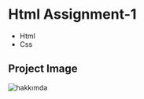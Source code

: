 # Html Assignment-1

* Html
* Css

## Project Image
![hakkımda](https://user-images.githubusercontent.com/86098657/183858192-84932d74-5814-424a-b338-bf7ec1b8589f.png)
